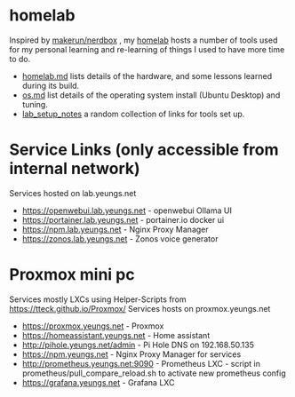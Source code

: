 # homelab

Inspired by [makerun/nerdbox](https://gitlab.com/makerun/nerdbox) , my [homelab](homelab.md) hosts a number of tools used for my personal learning and re-learning of things I used to have more time to do.

* [homelab.md](homelab.md) lists details of the hardware, and some lessons learned during its build.
* [os.md](os.md) list details of the operating system install (Ubuntu Desktop) and tuning.
* [lab_setup_notes](lab_setup_notes) a random collection of links for tools set up.

# Service Links (only accessible from internal network)
Services hosted on lab.yeungs.net
* https://openwebui.lab.yeungs.net - openwebui Ollama UI
* https://portainer.lab.yeungs.net - portainer.io docker ui
* https://npm.lab.yeungs.net - Nginx Proxy Manager
* https://zonos.lab.yeungs.net - Zonos voice generator

# Proxmox mini pc
Services mostly LXCs using Helper-Scripts from https://tteck.github.io/Proxmox/
Services hosts on proxmox.yeungs.net
* https://proxmox.yeungs.net - Proxmox
* https://homeassistant.yeungs.net - Home assistant
* http://pihole.yeungs.net/admin - Pi Hole DNS on 192.168.50.135
* https://npm.yeungs.net - Nginx Proxy Manager for services
* http://prometheus.yeungs.net:9090 - Prometheus LXC - script in prometheus/pull_compare_reload.sh to activate new prometheus config
* https://grafana.yeungs.net - Grafana LXC
